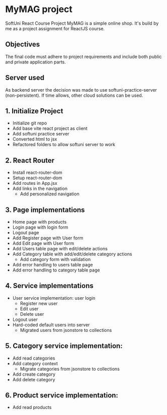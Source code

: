 # MyMAG project 
SoftUni React Course Project
MyMAG is a simple online shop. It's build by me as a project assignment for ReactJS course.

## Objectives

The final code must adhere to project requirements and include both public and private application parts.

## Server used

As backend server the decision was made to use softuni-practice-server (non-persistent). If time allows, other cloud solutions can be used.

## 1. Initialize Project
- Initialize git repo
- Add base vite react project as client
- Add softuni practice server
- Converted html to jsx
- Refactored folders to allow softuni server to work
## 2. React Router
- Install react-router-dom
- Setup react-router-dom
- Add routes in App.jsx
- Add links in the navigation
    - Add personalized navigation
## 3. Page implementations
- Home page with products
- Login page with login form
- Logout page
- Add Register page with User form
- Add Edit page with User form
- Add Users table page with edit/delete actions
- Add Category table with add/edit/delete category actions
    - Add category form with validation
- Add error handling to users table page
- Add error handling to category table page
## 4. Service implementations
- User service implementation: user login
    - Register new user
    - Edit user
    - Delete user
- Logout user
- Hard-coded default users into server
    - Migrated users from jsonstore to collections
## 5. Category service implementation:
- Add read categories
- Add category context
    - Migrate categories from jsonstore to collections
- Add create category
- Add delete category
## 6. Product service implementation:
- Add read products 
